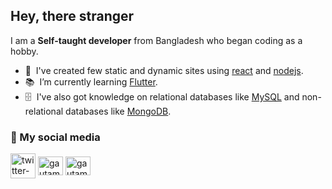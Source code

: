 ## Hey, there stranger
I am a **Self-taught developer** from Bangladesh who began coding as a hobby.

- 🌱 &nbsp;I've created few static and dynamic sites using <a href="https://react.dev/">react</a> and <a href="https://nodejs.org/">nodejs</a>.
- 📚 &nbsp;I’m currently learning <a href="https://flutter.dev/">Flutter</a>.
- 🗄️ &nbsp;I've also got knowledge on relational databases like <a href="">MySQL</a> and non-relational databases like <a href="">MongoDB</a>.

### 🔗 My social media 
<p align="left">
<a href="https://twitter.com/thekonkal1" target="blank"><img align="center" src="https://img.icons8.com/ios-filled/50/twitterx--v1.png" alt="twitter-link" height="40" width="40" /></a>
<a href="https://www.linkedin.com/in/rasidur-rahman/" target="blank"><img align="center" src="https://raw.githubusercontent.com/rahuldkjain/github-profile-readme-generator/master/src/images/icons/Social/linked-in-alt.svg" alt="gautamkrishnar" height="30" width="40" /></a>
<a href="https://instagram.com/__nihal2003" target="blank"><img align="center" src="https://raw.githubusercontent.com/rahuldkjain/github-profile-readme-generator/master/src/images/icons/Social/instagram.svg" alt="gautamkrishnar" height="30" width="40" /></a>
